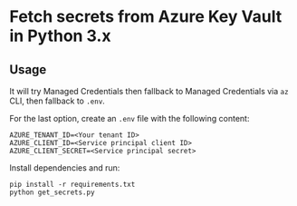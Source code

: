 # Fetch secrets from Azure Key Vault in Python 3.x

## Usage

It will try Managed Credentials then fallback to Managed Credentials via `az` CLI, then fallback to `.env`.

For the last option, create an `.env` file with the following content:

```
AZURE_TENANT_ID=<Your tenant ID>
AZURE_CLIENT_ID=<Service principal client ID>
AZURE_CLIENT_SECRET=<Service principal secret>
```

Install dependencies and run:
```
pip install -r requirements.txt
python get_secrets.py
```
